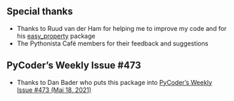 ## Special thanks
- Thanks to Ruud van der Ham for helping me to improve my code and for his [easy_property](https://github.com/salabim/easy_property) package
- The Pythonista Café members for their feedback and suggestions

## PyCoder’s Weekly Issue #473
- Thanks to Dan Bader who puts this package into [PyCoder’s Weekly Issue #473 (Mai 18, 2021)](https://pycoders.com/issues/473)
